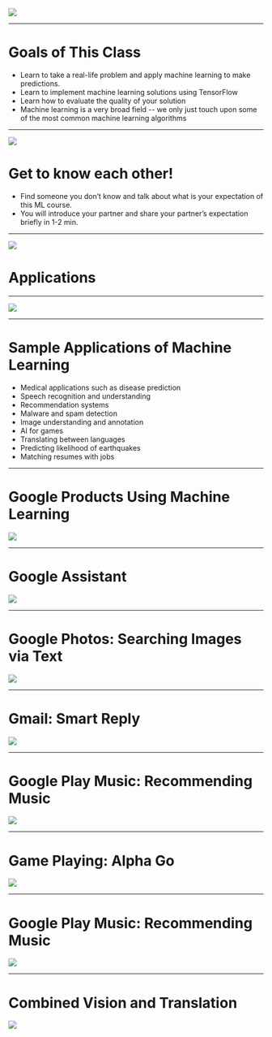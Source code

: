 ![](res/TTXgreen.png)

---

# Goals of This Class

* Learn to take a real-life problem and apply machine learning to make predictions.
* Learn to implement machine learning solutions using TensorFlow
* Learn how to evaluate the quality of your solution
* Machine learning is a very broad field -- we only just touch upon some of the most common machine learning algorithms

---

![](res/TTXgroupchat.png)

# Get to know each other!

* Find someone you don’t know and talk about what is your expectation of this ML course.
* You will introduce your partner and share your partner’s expectation briefly in 1-2 min.

---

![](res/TTXgreen.png)

# Applications

---

![](res/TTXblue01.png)

---

# Sample Applications of Machine Learning

* Medical applications such as disease prediction
* Speech recognition and understanding
* Recommendation systems
* Malware and spam detection
* Image understanding and annotation
* AI for games
* Translating between languages
* Predicting likelihood of earthquakes
* Matching resumes with jobs

<!--
Goal here is to make sure the students see the wide range of applications of machine learning.  First just some sample applications from a wide range of areas and then some explicit examples where ML is used at Google.
-->

---

# Google Products Using Machine Learning

![](res/TTXpic01.png)

---

# Google Assistant

![](res/TTXpic02.png)

<!--
Search - something we all us all the time
Voice recognition
Ranking - which pages to show
-->

---

# Google Photos: Searching Images via Text

![](res/TTXpic03.png)

<!--
Image collections are growing rapidly with digital cameras, especially our phones
Extremely hard to label every image to be able to find it when needed
There are people who do that
Google labels your pictures - allows you to search without ever adding a label
(Source: image: Photos taken by Wolff Dobson in Tokyo 2016 -- have permission to use here)
-->

---

# Gmail: Smart Reply

![](res/TTXpic04.png)

<!--
Smart Reply
A lunch invitation from a colleague
Makes good suggestions for simple replies to emails
-->

---

# Google Play Music: Recommending Music

![](res/TTXpic05.png)

<!--
Deep Learning is also used in everyday applications, like Google Play Music.
Here, it’s used to recommend artists you might enjoy
-->

---

# Game Playing: Alpha Go

![](res/TTXpic05.png)

<!--
Deep Learning can also be used to play games.
You might have heard of “DeepBlue” - the first computer to play chess at a championship level.
In 1997, it defeated the world champion - Garry Kasparov.
But to do it, DeepBlue used mostly brute force. In fact, it used an algorithm demonstrated by Claude Shannon, back in 1949! (recommendation: go read about Claude Shannon on Wikipedia)
-->

---

# Google Play Music: Recommending Music

![](res/TTXpic06.png)

---

# Combined Vision and Translation

![](res/TTXpic07.gif)

<!--
Deep Learning can also be used for text recognition and translation
Machine Learning powers translation from and to 90+ different languages, in Google Translate.
-->






